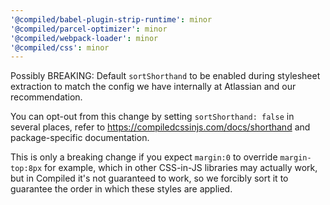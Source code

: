 ```yaml
---
'@compiled/babel-plugin-strip-runtime': minor
'@compiled/parcel-optimizer': minor
'@compiled/webpack-loader': minor
'@compiled/css': minor
---
```


Possibly BREAKING: Default `sortShorthand` to be enabled during stylesheet extraction to match the config we have internally at Atlassian and our recommendation.

You can opt-out from this change by setting `sortShorthand: false` in several places, refer to https://compiledcssinjs.com/docs/shorthand and package-specific documentation.

This is only a breaking change if you expect `margin:0` to override `margin-top:8px` for example, which in other CSS-in-JS libraries may actually work, but in Compiled it's not guaranteed to work, so we forcibly sort it to guarantee the order in which these styles are applied.
